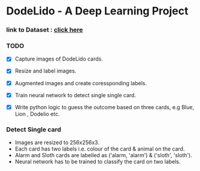 # DodeLido - A Deep Learning Project
### link to Dataset : [click here](https://drive.google.com/file/d/1t_2G9JKH61lNrjjcBCieCkRvlT0-tz4p/view?usp=sharing)


### TODO
- [X] Capture images of DodeLido cards. 
- [x] Resize and label images.
- [X] Augmented images and create coressponding labels.
- [X] Train neural network to detect single single card.
- [X] Write python logic to guess the outcome based on three cards, e.g Blue, Lion , Dodelio etc.


### Detect Single card
- Images are resized to 256x256x3.
- Each card has two labels i.e. colour of the card & animal on the card.
- Alarm and Sloth cards are labelled as ('alarm, 'alarm') & ('sloth', 'sloth').
- Neural network has to be trained to classify the card on two labels.
